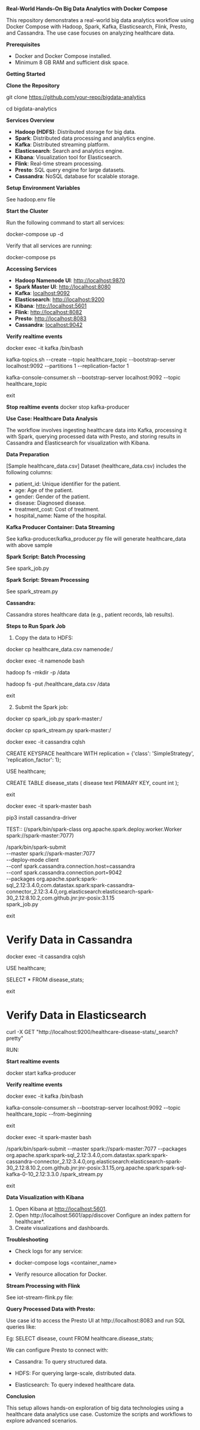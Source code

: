 **Real-World Hands-On Big Data Analytics with Docker Compose**

This repository demonstrates a real-world big data analytics workflow using Docker Compose with Hadoop, Spark, Kafka, Elasticsearch, Flink, Presto, and Cassandra. The use case focuses on analyzing healthcare data.

**Prerequisites**

- Docker and Docker Compose installed.
- Minimum 8 GB RAM and sufficient disk space.

**Getting Started**

**Clone the Repository**

git clone https://github.com/your-repo/bigdata-analytics

cd bigdata-analytics

**Services Overview**

- **Hadoop (HDFS)**: Distributed storage for big data.
- **Spark**: Distributed data processing and analytics engine.
- **Kafka**: Distributed streaming platform.
- **Elasticsearch**: Search and analytics engine.
- **Kibana**: Visualization tool for Elasticsearch.
- **Flink**: Real-time stream processing.
- **Presto**: SQL query engine for large datasets.
- **Cassandra**: NoSQL database for scalable storage.

**Setup Environment Variables**

See hadoop.env file

**Start the Cluster**

Run the following command to start all services:

docker-compose up -d

Verify that all services are running:

docker-compose ps

**Accessing Services**

- **Hadoop Namenode UI**: [http://localhost:9870](http://localhost:9870/)
- **Spark Master UI**: [http://localhost:8080](http://localhost:8080/)
- **Kafka**: <localhost:9092>
- **Elasticsearch**: [http://localhost:9200](http://localhost:9200/)
- **Kibana**: [http://localhost:5601](http://localhost:5601/)
- **Flink**: [http://localhost:8082](http://localhost:8082/)
- **Presto**: [http://localhost:8083](http://localhost:8083/)
- **Cassandra**: <localhost:9042>

**Verify realtime events**

docker exec -it kafka /bin/bash

kafka-topics.sh --create --topic healthcare_topic --bootstrap-server localhost:9092 --partitions 1 --replication-factor 1

kafka-console-consumer.sh --bootstrap-server localhost:9092 --topic healthcare_topic

exit


**Stop realtime events**
docker stop kafka-producer


**Use Case: Healthcare Data Analysis**

The workflow involves ingesting healthcare data into Kafka, processing it with Spark, querying processed data with Presto, and storing results in Cassandra and Elasticsearch for visualization with Kibana.

**Data Preparation**

[Sample healthcare_data.csv]
Dataset (healthcare_data.csv) includes the following columns:
- patient_id: Unique identifier for the patient.
- age: Age of the patient.
- gender: Gender of the patient.
- disease: Diagnosed disease.
- treatment_cost: Cost of treatment.
- hospital_name: Name of the hospital.

**Kafka Producer Container: Data Streaming**

See kafka-producer/kafka_producer.py file will generate healthcare_data with above sample

**Spark Script: Batch Processing**

See spark_job.py

**Spark Script: Stream Processing**

See spark_stream.py


**Cassandra:**

Cassandra stores healthcare data (e.g., patient records, lab results).


**Steps to Run Spark Job**

1. Copy the data to HDFS:

docker cp healthcare_data.csv namenode:/

docker exec -it namenode bash

hadoop fs -mkdir -p /data

hadoop fs -put /healthcare_data.csv /data

exit


2. Submit the Spark job:

docker cp spark_job.py spark-master:/

docker cp spark_stream.py spark-master:/

docker exec -it cassandra cqlsh

CREATE KEYSPACE healthcare WITH replication = {'class': 'SimpleStrategy', 'replication_factor': 1};

USE healthcare;

CREATE TABLE disease_stats (
    disease text PRIMARY KEY,
    count int
);

exit

docker exec -it spark-master bash

pip3 install cassandra-driver

TEST:: (/spark/bin/spark-class org.apache.spark.deploy.worker.Worker spark://spark-master:7077)


/spark/bin/spark-submit \
  --master spark://spark-master:7077 \
  --deploy-mode client \
  --conf spark.cassandra.connection.host=cassandra \
  --conf spark.cassandra.connection.port=9042 \
  --packages org.apache.spark:spark-sql_2.12:3.4.0,com.datastax.spark:spark-cassandra-connector_2.12:3.4.0,org.elasticsearch:elasticsearch-spark-30_2.12:8.10.2,com.github.jnr:jnr-posix:3.1.15 \
  spark_job.py

exit

# Verify Data in Cassandra

docker exec -it cassandra cqlsh

USE healthcare;

SELECT * FROM disease_stats;

exit

# Verify Data in Elasticsearch

curl -X GET "http://localhost:9200/healthcare-disease-stats/_search?pretty"


RUN:

**Start realtime events**

docker start kafka-producer

**Verify realtime events**

docker exec -it kafka /bin/bash

kafka-console-consumer.sh --bootstrap-server localhost:9092 --topic healthcare_topic --from-beginning

exit

docker exec -it spark-master bash

/spark/bin/spark-submit --master spark://spark-master:7077 --packages org.apache.spark:spark-sql_2.12:3.4.0,com.datastax.spark:spark-cassandra-connector_2.12:3.4.0,org.elasticsearch:elasticsearch-spark-30_2.12:8.10.2,com.github.jnr:jnr-posix:3.1.15,org.apache.spark:spark-sql-kafka-0-10_2.12:3.3.0 /spark_stream.py

exit

**Data Visualization with Kibana**

1. Open Kibana at [http://localhost:5601](http://localhost:5601/).
2. Open http://localhost:5601/app/discover
    Configure an index pattern for healthcare*.
3. Create visualizations and dashboards.


**Troubleshooting**

- Check logs for any service:

- docker-compose logs <container_name>

- Verify resource allocation for Docker.


**Stream Processing with Flink**

See iot-stream-flink.py file:



**Query Processed Data with Presto:**

Use case id to access the Presto UI at http://localhost:8083 and run SQL queries like:

Eg: SELECT disease, count FROM healthcare.disease_stats;

We can configure Presto to connect with:

- Cassandra: To query structured data.

- HDFS: For querying large-scale, distributed data.

- Elasticsearch: To query indexed healthcare data.


**Conclusion**

This setup allows hands-on exploration of big data technologies using a healthcare data analytics use case. Customize the scripts and workflows to explore advanced scenarios.

